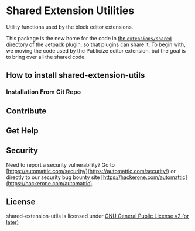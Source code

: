 # Shared Extension Utilities

Utility functions used by the block editor extensions.

This package is the new home for the code in [the `extensions/shared`
directory](https://github.com/Automattic/jetpack/tree/master/projects/plugins/jetpack/extensions/shared)
of the Jetpack plugin, so that plugins can share it. To begin with, we moving
the code used by the Publicize editor extension, but the goal is to bring over
all the shared code.

## How to install shared-extension-utils

### Installation From Git Repo

## Contribute

## Get Help

## Security

Need to report a security vulnerability? Go to [https://automattic.com/security/](https://automattic.com/security/) or directly to our security bug bounty site [https://hackerone.com/automattic](https://hackerone.com/automattic).

## License

shared-extension-utils is licensed under [GNU General Public License v2 (or later)](./LICENSE.txt)

